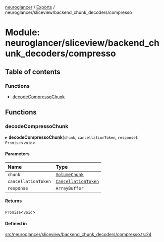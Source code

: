 [neuroglancer](../README.md) / [Exports](../modules.md) / neuroglancer/sliceview/backend\_chunk\_decoders/compresso

# Module: neuroglancer/sliceview/backend\_chunk\_decoders/compresso

## Table of contents

### Functions

- [decodeCompressoChunk](neuroglancer_sliceview_backend_chunk_decoders_compresso.md#decodecompressochunk)

## Functions

### decodeCompressoChunk

▸ **decodeCompressoChunk**(`chunk`, `cancellationToken`, `response`): `Promise`<`void`\>

#### Parameters

| Name | Type |
| :------ | :------ |
| `chunk` | [`VolumeChunk`](../classes/neuroglancer_sliceview_volume_backend.VolumeChunk.md) |
| `cancellationToken` | [`CancellationToken`](../interfaces/neuroglancer_util_cancellation.CancellationToken.md) |
| `response` | `ArrayBuffer` |

#### Returns

`Promise`<`void`\>

#### Defined in

[src/neuroglancer/sliceview/backend_chunk_decoders/compresso.ts:24](https://github.com/ActiveBrainAtlas2/neuroglancer/blob/034b457d/src/neuroglancer/sliceview/backend_chunk_decoders/compresso.ts#L24)
